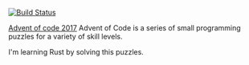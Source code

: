 [![Build Status](https://travis-ci.org/dmitrika/adventofcode.svg?branch=master)](https://travis-ci.org/dmitrika/adventofcode)

[Advent of code 2017](http://adventofcode.com/2017/about)
Advent of Code is a series of small programming puzzles for a variety of skill levels.

I'm learning Rust by solving this puzzles.

